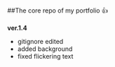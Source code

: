 ##The core repo of my portfolio :+1:
<br/><br/>
**ver.1.4**
<br/>
 - gitignore edited
 - added background
 - fixed flickering text
